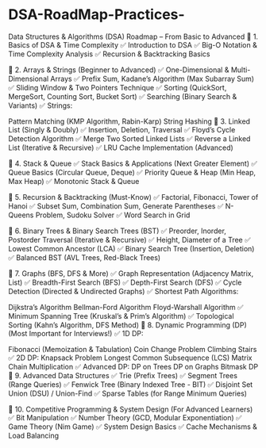 # DSA-RoadMap-Practices-

Data Structures & Algorithms (DSA) Roadmap – From Basic to Advanced
🔹 1. Basics of DSA & Time Complexity
✅ Introduction to DSA
✅ Big-O Notation & Time Complexity Analysis
✅ Recursion & Backtracking Basics

🔹 2. Arrays & Strings (Beginner to Advanced)
✅ One-Dimensional & Multi-Dimensional Arrays
✅ Prefix Sum, Kadane’s Algorithm (Max Subarray Sum)
✅ Sliding Window & Two Pointers Technique
✅ Sorting (QuickSort, MergeSort, Counting Sort, Bucket Sort)
✅ Searching (Binary Search & Variants)
✅ Strings:

Pattern Matching (KMP Algorithm, Rabin-Karp)
String Hashing
🔹 3. Linked List (Singly & Doubly)
✅ Insertion, Deletion, Traversal
✅ Floyd’s Cycle Detection Algorithm
✅ Merge Two Sorted Linked Lists
✅ Reverse a Linked List (Iterative & Recursive)
✅ LRU Cache Implementation (Advanced)

🔹 4. Stack & Queue
✅ Stack Basics & Applications (Next Greater Element)
✅ Queue Basics (Circular Queue, Deque)
✅ Priority Queue & Heap (Min Heap, Max Heap)
✅ Monotonic Stack & Queue

🔹 5. Recursion & Backtracking (Must-Know)
✅ Factorial, Fibonacci, Tower of Hanoi
✅ Subset Sum, Combination Sum, Generate Parentheses
✅ N-Queens Problem, Sudoku Solver
✅ Word Search in Grid

🔹 6. Binary Trees & Binary Search Trees (BST)
✅ Preorder, Inorder, Postorder Traversal (Iterative & Recursive)
✅ Height, Diameter of a Tree
✅ Lowest Common Ancestor (LCA)
✅ Binary Search Tree (Insertion, Deletion)
✅ Balanced BST (AVL Trees, Red-Black Trees)

🔹 7. Graphs (BFS, DFS & More)
✅ Graph Representation (Adjacency Matrix, List)
✅ Breadth-First Search (BFS)
✅ Depth-First Search (DFS)
✅ Cycle Detection (Directed & Undirected Graphs)
✅ Shortest Path Algorithms:

Dijkstra’s Algorithm
Bellman-Ford Algorithm
Floyd-Warshall Algorithm
✅ Minimum Spanning Tree (Kruskal’s & Prim’s Algorithm)
✅ Topological Sorting (Kahn’s Algorithm, DFS Method)
🔹 8. Dynamic Programming (DP) (Most Important for Interviews!)
✅ 1D DP:

Fibonacci (Memoization & Tabulation)
Coin Change Problem
Climbing Stairs
✅ 2D DP:
Knapsack Problem
Longest Common Subsequence (LCS)
Matrix Chain Multiplication
✅ Advanced DP:
DP on Trees
DP on Graphs
Bitmask DP
🔹 9. Advanced Data Structures
✅ Trie (Prefix Trees)
✅ Segment Trees (Range Queries)
✅ Fenwick Tree (Binary Indexed Tree - BIT)
✅ Disjoint Set Union (DSU) / Union-Find
✅ Sparse Tables (for Range Minimum Queries)

🔹 10. Competitive Programming & System Design (For Advanced Learners)
✅ Bit Manipulation
✅ Number Theory (GCD, Modular Exponentiation)
✅ Game Theory (Nim Game)
✅ System Design Basics
✅ Cache Mechanisms & Load Balancing

